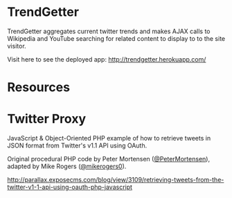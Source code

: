TrendGetter
============
TrendGetter aggregates current twitter trends and makes AJAX calls to Wikipedia and YouTube searching for related content to display to to the site visitor. 

Visit here to see the deployed app:
http://trendgetter.herokuapp.com/ 

Resources
==========
Twitter Proxy
=============

JavaScript & Object-Oriented PHP example of how to retrieve tweets in JSON format from Twitter's v1.1 API using OAuth.

Original procedural PHP code by Peter Mortensen (<a href="https://twitter.com/PeterMortensen" target="_blank">@PeterMortensen</a>), adapted by Mike Rogers (<a href="https://twitter.com/mikerogers0" target="_blank">@mikerogers0</a>).

http://parallax.exposecms.com/blog/view/3109/retrieving-tweets-from-the-twitter-v1-1-api-using-oauth-php-javascript
